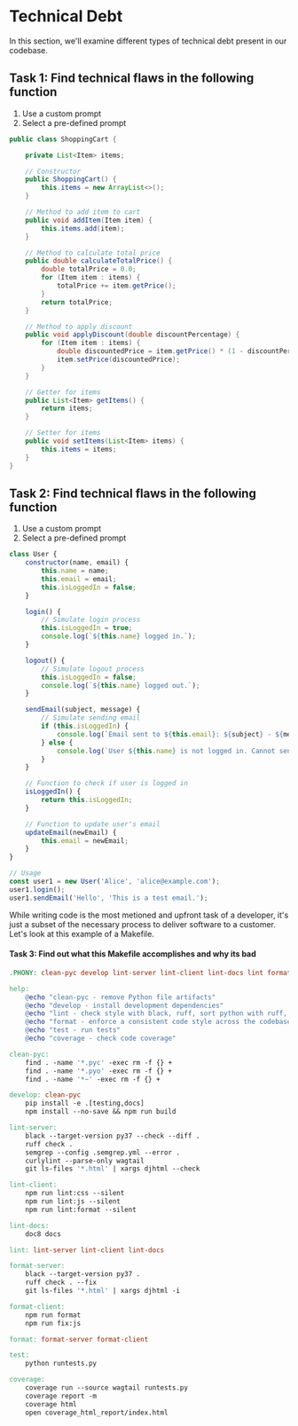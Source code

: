 # Technical Debt

In this section, we'll examine different types of technical debt present in our codebase.

## Task 1: Find technical flaws in the following function
1. Use a custom prompt
2. Select a pre-defined prompt

```Java
public class ShoppingCart {

    private List<Item> items;

    // Constructor
    public ShoppingCart() {
        this.items = new ArrayList<>();
    }

    // Method to add item to cart
    public void addItem(Item item) {
        this.items.add(item);
    }

    // Method to calculate total price
    public double calculateTotalPrice() {
        double totalPrice = 0.0;
        for (Item item : items) {
            totalPrice += item.getPrice();
        }
        return totalPrice;
    }

    // Method to apply discount
    public void applyDiscount(double discountPercentage) {
        for (Item item : items) {
            double discountedPrice = item.getPrice() * (1 - discountPercentage / 100);
            item.setPrice(discountedPrice);
        }
    }

    // Getter for items
    public List<Item> getItems() {
        return items;
    }

    // Setter for items
    public void setItems(List<Item> items) {
        this.items = items;
    }
}
```

## Task 2: Find technical flaws in the following function
1. Use a custom prompt
2. Select a pre-defined prompt

```Javascript
class User {
    constructor(name, email) {
        this.name = name;
        this.email = email;
        this.isLoggedIn = false;
    }

    login() {
        // Simulate login process
        this.isLoggedIn = true;
        console.log(`${this.name} logged in.`);
    }

    logout() {
        // Simulate logout process
        this.isLoggedIn = false;
        console.log(`${this.name} logged out.`);
    }

    sendEmail(subject, message) {
        // Simulate sending email
        if (this.isLoggedIn) {
            console.log(`Email sent to ${this.email}: ${subject} - ${message}`);
        } else {
            console.log(`User ${this.name} is not logged in. Cannot send email.`);
        }
    }

    // Function to check if user is logged in
    isLoggedIn() {
        return this.isLoggedIn;
    }

    // Function to update user's email
    updateEmail(newEmail) {
        this.email = newEmail;
    }
}

// Usage
const user1 = new User('Alice', 'alice@example.com');
user1.login();
user1.sendEmail('Hello', 'This is a test email.');
```

While writing code is the most metioned and upfront task of a developer, it's just a subset of the necessary process to deliver software to a customer. Let's look at this example of a Makefile.

#### Task 3: Find out what this Makefile accomplishes and why its bad

```Makefile
.PHONY: clean-pyc develop lint-server lint-client lint-docs lint format-server format-client format test coverage

help:
	@echo "clean-pyc - remove Python file artifacts"
	@echo "develop - install development dependencies"
	@echo "lint - check style with black, ruff, sort python with ruff, indent html, and lint frontend css/js"
	@echo "format - enforce a consistent code style across the codebase, sort python files with ruff and fix frontend css/js"
	@echo "test - run tests"
	@echo "coverage - check code coverage"

clean-pyc:
	find . -name '*.pyc' -exec rm -f {} +
	find . -name '*.pyo' -exec rm -f {} +
	find . -name '*~' -exec rm -f {} +

develop: clean-pyc
	pip install -e .[testing,docs]
	npm install --no-save && npm run build

lint-server:
	black --target-version py37 --check --diff .
	ruff check .
	semgrep --config .semgrep.yml --error .
	curlylint --parse-only wagtail
	git ls-files '*.html' | xargs djhtml --check

lint-client:
	npm run lint:css --silent
	npm run lint:js --silent
	npm run lint:format --silent

lint-docs:
	doc8 docs

lint: lint-server lint-client lint-docs

format-server:
	black --target-version py37 .
	ruff check . --fix
	git ls-files '*.html' | xargs djhtml -i

format-client:
	npm run format
	npm run fix:js

format: format-server format-client

test:
	python runtests.py

coverage:
	coverage run --source wagtail runtests.py
	coverage report -m
	coverage html
	open coverage_html_report/index.html
```